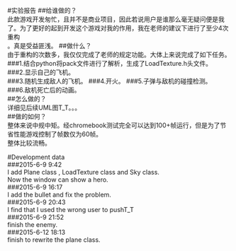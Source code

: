 #实验报告
##给谁做的？  
	此款游戏开发匆忙，且并不是商业项目，因此若说用户是谁那么毫无疑问便是我了。为了更好的起到开发这个游戏对我的作用，我在老师的建议下进行了至少4次重构\
。真是受益匪浅。
##做什么？  
	由于重构的次数多，我仅仅完成了老师的规定功能。大体上来说完成了如下任务。  
###1.结合python将pack文件进行了解析，生成了LoadTexture.h头文件。  
###2.显示自己的飞机。  
###3.随机生成敌人的飞机。
###4.开火。
###5.子弹与敌机的碰撞检测。  
###6.敌机死亡后的动画。  
##怎么做的？  
	详细见后续UML图T_T。。。  
##做的如何？  
	整体来说中规中矩。经chromebook测试完全可以达到100+帧运行，但是为了节省性能游戏控制了帧数仅为60帧。  
	整体比较流畅。  

#Development data  
###2015-6-9 9:42  
I add Plane class , LoadTexture class and Sky class.  
Now the window can show a hero.  
###2015-6-9 16:17  
I add the bullet and fix the problem.  
###2015-6-9 20:43  
I find that I used the wrong user to pushT_T  
###2015-6-9 21:52  
finish the enemy.  
###2015-6-12 18:13  
finish to rewrite the plane class.  